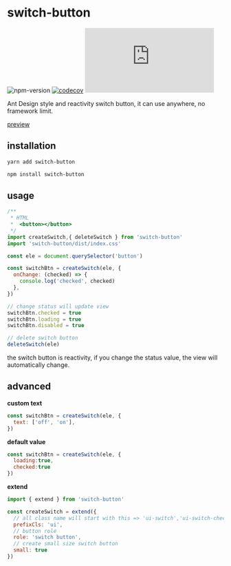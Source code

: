 # switch-button 
![npm-version](https://img.shields.io/npm/v/switch-button.svg)
[![codecov](https://codecov.io/gh/zhangyu1818/switch-button/branch/main/graph/badge.svg?token=XMOY7SVSJ4)](https://codecov.io/gh/zhangyu1818/switch-button)
![bundlesize-js-image](https://img.badgesize.io/https:/unpkg.com/switch-button/dist/index.js?label=gzip&compression=gzip&style=flat-square)

Ant Design style and reactivity switch button, it can use anywhere, no framework limit.

[preview](https://zhangyu1818.github.io/switch-button/)

## installation

```bash
yarn add switch-button
```

```bash
npm install switch-button
```

## usage

```javascript
/**
 * HTML
 *  <button></button>
 */
import createSwitch,{ deleteSwitch } from 'switch-button'
import 'switch-button/dist/index.css'

const ele = document.querySelector('button')

const switchBtn = createSwitch(ele, {
  onChange: (checked) => {
    console.log('checked', checked)
  },
})

// change status will update view
switchBtn.checked = true
switchBtn.loading = true
switchBtn.disabled = true

// delete switch button
deleteSwitch(ele)
```
the switch button is reactivity, if you change the status value, the view will automatically change.

## advanced

**custom text**

```javascript
const switchBtn = createSwitch(ele, {
  text: ['off', 'on'],
})
```

**default value**

```javascript
const switchBtn = createSwitch(ele, {
  loading:true,
  checked:true
})
```

**extend**

```javascript
import { extend } from 'switch-button'

const createSwitch = extend({ 
  // all class name will start with this => 'ui-switch','ui-switch-checked' ...
  prefixCls: 'ui',  
  // button role
  role: 'switch button', 
  // create small size switch button
  small: true 
})
```

